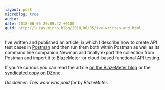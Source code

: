 ```yaml
---
layout: post
microblog: true
audio: 
date: 2018-06-05 20:09:42 +0100
guid: http://lukas.micro.blog/2018/06/05/ive-written-and.html
---
```

I've written and published an article, in which I describe how to create API test cases in [Postman](https://www.getpostman.com/) and then run them both within Postman as well as its command line companion Newman and finally export the collection from Postman and import it to BlazeMeter for cloud-based functional API testing.

If you're curious you can read the article [on the BlazeMeter blog](https://www.blazemeter.com/blog/api-functional-testing-with-postman-newman-blazemeter) or the [syndicated copy on DZone](https://dzone.com/articles/functional-api-testing-with-postman-newman-and-bla).

_Disclaimer: This work was paid for by BlazeMeter._
